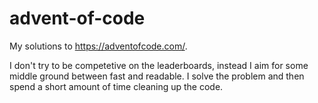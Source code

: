 # advent-of-code
My solutions to https://adventofcode.com/.

I don't try to be competetive on the leaderboards, instead I aim for some middle ground between fast and readable. I solve the problem and then spend a short amount of time cleaning up the code.
